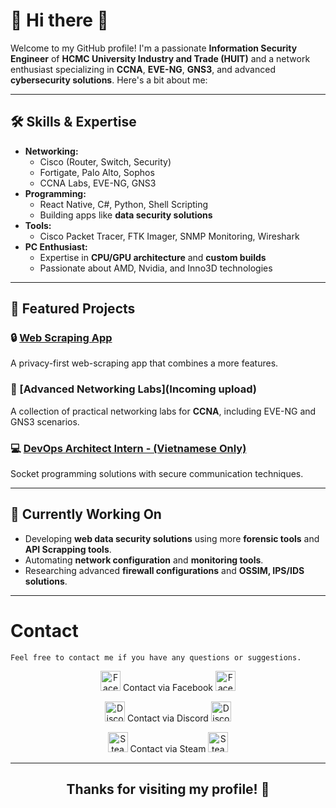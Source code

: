 # 👋 Hi there 👋

Welcome to my GitHub profile! I'm a passionate **Information Security Engineer** of **HCMC University Industry and Trade (HUIT)** and a network enthusiast specializing in **CCNA**, **EVE-NG**, **GNS3**, and advanced **cybersecurity solutions**. Here's a bit about me:

---

## 🛠️ Skills & Expertise
- **Networking:**
  - Cisco (Router, Switch, Security)
  - Fortigate, Palo Alto, Sophos
  - CCNA Labs, EVE-NG, GNS3
- **Programming:**
  - React Native, C#, Python, Shell Scripting
  - Building apps like **data security solutions**
- **Tools:**
  - Cisco Packet Tracer, FTK Imager, SNMP Monitoring, Wireshark
- **PC Enthusiast:**
  - Expertise in **CPU/GPU architecture** and **custom builds**
  - Passionate about AMD, Nvidia, and Inno3D technologies

---

## 🚀 Featured Projects
### 🔒 [Web Scraping App](https://github.com/uziii2208/URL-Scraper)
A privacy-first web-scraping app that combines a more features.

### 📡 [Advanced Networking Labs](Incoming upload)
A collection of practical networking labs for **CCNA**, including EVE-NG and GNS3 scenarios.

### 💻 [DevOps Architect Intern - (Vietnamese Only)](https://github.com/uziii2208/CyberSkill_exams)
Socket programming solutions with secure communication techniques.

---

## 🌱 Currently Working On
- Developing **web data security solutions** using more **forensic tools** and **API Scrapping tools**.
- Automating **network configuration** and **monitoring tools**.
- Researching advanced **firewall configurations** and **OSSIM, IPS/IDS solutions**.

---

# Contact
```
Feel free to contact me if you have any questions or suggestions.
```
<div align="center">
<p>
  <img src="https://github.com/user-attachments/assets/72d9c8f7-cda9-431b-8e85-5c803f1d3dd4" width="32" alt="Facebook Icon"/>
   <a href="https://www.facebook.com/corbierevn" style="text-decoration: none; font-size: 14px;">
    Contact via Facebook
  <img src="https://github.com/user-attachments/assets/72d9c8f7-cda9-431b-8e85-5c803f1d3dd4" width="32" alt="Facebook Icon"/>
  </a>
</p>

<p>
  <img src="https://github.com/user-attachments/assets/613287bd-8296-45d7-840b-f2763691fe48" width="32" alt="Discord Icon"/>
   <a href="https://discord.com/users/863239313268670486" style="text-decoration: none; font-size: 14px;">
    Contact via Discord
  <img src="https://github.com/user-attachments/assets/613287bd-8296-45d7-840b-f2763691fe48" width="32" alt="Discord Icon"/>
  </a>
</p>

<p>
  <img src="https://github.com/user-attachments/assets/27cea862-2a59-42a1-86e4-9e5ffb6f504f" width="32" alt="Steam Icon"/>
   <a href="https://steamcommunity.com/id/corbiere" style="text-decoration: none; font-size: 14px;">
    Contact via Steam
  <img src="https://github.com/user-attachments/assets/27cea862-2a59-42a1-86e4-9e5ffb6f504f" width="32" alt="Steam Icon"/>
  </a>
</p>
</div>

---

<div align="center">
<h2>Thanks for visiting my profile! 🚀</h2>
</div>
